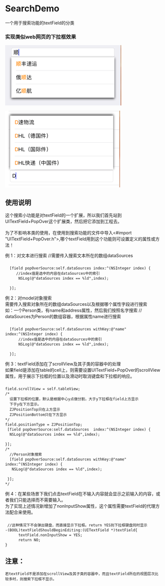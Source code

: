 # SearchDemo
一个用于搜索功能的textField的分类

### 实现类似web网页的下拉框效果
![image](https://github.com/zhuzhuxingtianxia/SearchDemo/blob/master/1.png)

![image](https://github.com/zhuzhuxingtianxia/SearchDemo/blob/master/2.png)

## 使用说明
  这个搜索小功能是对textField的一个扩展，所以我们首先站到UITextField+PopOver这个扩展类，然后把它添加到工程去。
<br>
<br>
  为了不影响本类的使用，在使用到搜索功能的文件中导入<#import "UITextField+PopOver.h">,哪个textField用到这个功能则可设置定义的属性或方法！

例 1：对文本进行搜索
        //需要传入搜索文本所在的数组dataSources
###
      [field popOverSource:self.dataSources index:^(NSInteger index) {
         //index值是选中的内容在dataSources中的索引
          NSLog(@"dataSources index == %ld",index);

      }];

例 2：对model对象搜索
    <br>需要传入搜索对象所在的数组dataSources以及根据哪个属性字段进行搜索
    <br> 如：一个Person类，有name和address属性，然后我们按照名字搜索
      // dataSources为Person的数组容器，根据属性name进行搜索
###    
      [field popOverSource:self.dataSources withKey:@"name" index:^(NSInteger index) {
          //index值是选中的内容在dataSources中的索引
          NSLog(@"dataSources index == %ld",index);

      }];
     

例 3：textField添加在了scrollView及其子类的容器中的处理
    <br>如果field是添加在table的cell上，则需要设置UITextField+PopOver的scrollView属性，用于展示下拉框的位置以及滑动时取消键盘和下拉框的响应。
###
    field.scrollView = self.tableView;
    /*
      设置下拉框的位置，默认是根据中心y点做分割，大于y下拉框在field上方显示
      下于y在下方显示。
      ZJPositionTop只在上方显示
      ZJPositionBottom只在下方显示
    */
    field.positionType = ZJPositionTop;
     [field popOverSource:self.dataSources  index:^(NSInteger index) {
      NSLog(@"dataSources index == %ld",index);

    }];
    /*
      //Person对象搜索
      [field popOverSource:self.dataSources withKey:@"name" index:^(NSInteger index) {
       NSLog(@"dataSources index == %ld",index);

     }];
    */


例 4：在某些场景下我们点击textField在不输入内容就会显示之前输入的内容，或者我们只能选择而不需要输入。
    <br>为了实现上述情况新增加了nonInputShow属性，这个属性需要textField的代理方法配合来使用。
###
     //这种情况下不会弹出键盘，而直接显示下拉框。return YES则下拉框键盘同时显示
    -(BOOL)textFieldShouldBeginEditing:(UITextField *)textField{
          textField.nonInputShow = YES;
          return NO;
    }


## 注意：
    若textField不是添加在scrollView及其子类的容器中，而且textField所在的视图层次比较多时，则搜索下拉框不显示。


###

